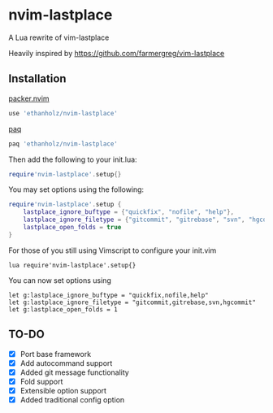 # nvim-lastplace
A Lua rewrite of vim-lastplace

Heavily inspired by https://github.com/farmergreg/vim-lastplace

## Installation
[packer.nvim](https://github.com/wbthomason/packer.nvim)
```lua
use 'ethanholz/nvim-lastplace'

```
[paq](https://github.com/savq/paq-nvim)
```lua
paq 'ethanholz/nvim-lastplace'
```

Then add the following to your init.lua:
```lua
require'nvim-lastplace'.setup{}
```
You may set options using the following:
```lua
require'nvim-lastplace'.setup {
    lastplace_ignore_buftype = {"quickfix", "nofile", "help"},
    lastplace_ignore_filetype = {"gitcommit", "gitrebase", "svn", "hgcommit"},
    lastplace_open_folds = true
}
```

For those of you still using Vimscript to configure your init.vim
```vim
lua require'nvim-lastplace'.setup{}
```
You can now set options using
```vim
let g:lastplace_ignore_buftype = "quickfix,nofile,help"
let g:lastplace_ignore_filetype = "gitcommit,gitrebase,svn,hgcommit"
let g:lastplace_open_folds = 1
```

## TO-DO
- [x] Port base framework
- [x] Add autocommand support
- [x] Added git message functionality
- [x] Fold support
- [x] Extensible option support
- [x] Added traditional config option
